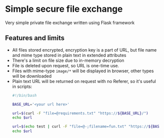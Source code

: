 # Simple secure file exchange

Very simple private file exchange written using Flask framework

## Features and limits

- All files stored encrypted, encryption key is a part of URL, but file name and mime type stored in plain text in extended attributes
- There's a limit on file size due to in-memory decryption
- File is deleted upon request, so URL is one-time use.
- Files with mime-type `image/*` will be displayed in browser, other types will be downloaded
- Plain text URL will be returned on request with no Referer, so it's useful in scripts:
  ```sh
  #!/bin/bash

  BASE_URL='<your url here>'

  url=$(curl -F "file=@requirements.txt" "https://${BASE_URL}/")
  echo $url

  url=$(echo test | curl -F "file=@-;filename=fun.txt" "https://${BASE_URL}/")
  echo $url
  ```
